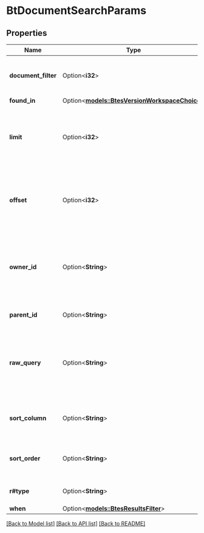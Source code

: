 # BtDocumentSearchParams

## Properties

Name | Type | Description | Notes
------------ | ------------- | ------------- | -------------
**document_filter** | Option<**i32**> | Type of documents to search: `0: My Documents | 1: Created | 2: Shared | 3: Trash | 4: Public | 5: Recent | 6: By Owner | 7: By Company | 9: By Team` | [optional]
**found_in** | Option<[**models::BtesVersionWorkspaceChoice**](BTESVersionWorkspaceChoice.md)> |  | [optional]
**limit** | Option<**i32**> | Number of results to return per page. Default value is 20 (also the maximum). | [optional][default to 20]
**offset** | Option<**i32**> | Offset. Determines where search results begin. Default value is 0. | [optional][default to 0]
**owner_id** | Option<**String**> | Owner ID. Can be a user ID, company ID, or team ID, depending on `ownerType`. | [optional]
**parent_id** | Option<**String**> | Search document parent Id  | [optional]
**raw_query** | Option<**String**> | Search for documents that contain the given string in the name. Search is not case-sensitive. | [optional]
**sort_column** | Option<**String**> | Column by which to sort search results. `name | modifiedAt | createdAt (default) | email | modifiedBy | promotedAt` | [optional][default to createdAt]
**sort_order** | Option<**String**> | Type of documents to search: `0: My Documents | 1: Created | 2: Shared | 3: Trash | 4: Public | 5: Recent | 6: By Owner | 7: By Company | 9: By Team` | [optional][default to desc]
**r#type** | Option<**String**> | Type of owner. `0: User | 1: Company | 2: Onshape`. If the owner is a teamId, leave this unspecified. | [optional]
**when** | Option<[**models::BtesResultsFilter**](BTESResultsFilter.md)> |  | [optional]

[[Back to Model list]](../README.md#documentation-for-models) [[Back to API list]](../README.md#documentation-for-api-endpoints) [[Back to README]](../README.md)


